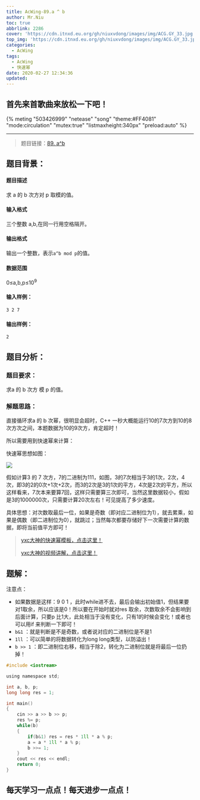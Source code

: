 ```yaml
---
title: AcWing-89.a ^ b
author: Mr.Niu
toc: true
abbrlink: 2286
cover: 'https://cdn.itnxd.eu.org/gh/niuxvdong/images/img/ACG.GY_33.jpg'
top_img: 'https://cdn.itnxd.eu.org/gh/niuxvdong/images/img/ACG.GY_33.jpg'
categories:
  - AcWing
tags:
  - AcWing
  - 快速幂
date: 2020-02-27 12:34:36
updated:
---
```




## 首先来首歌曲来放松一下吧！

{% meting "503426999" "netease" "song" "theme:#FF4081" "mode:circulation" "mutex:true" "listmaxheight:340px" "preload:auto"  %}



---



> 题目链接：[89. a^b](https://www.acwing.com/problem/content/91/)



## 题目背景：



#### 题目描述



求 a 的 b 次方对 p 取模的值。

#### 输入格式

三个整数 a,b,在同一行用空格隔开。

#### 输出格式

输出一个整数，表示`a^b mod p`的值。

#### 数据范围

0≤a,b,p≤10<sup>9</sup>

#### 输入样例：

```
3 2 7
```

#### 输出样例：

```
2
```



## 题目分析：

### 题目要求：



求a 的 b 次方 模 p 的值。

### 解题思路：



直接循环求a 的 b 次幂，很明显会超时，C++ 一秒大概能运行10的7次方到10的8次方次之间，本题数据为10的9次方，肯定超时！

所以需要用到快速幂来计算：

快速幂思想如图：

![](https://cdn.itnxd.eu.org/gh/niuxvdong/images/img/20200227125511.png)



假如计算3 的 7 次方，7的二进制为111，如图，3的7次相当于3的1次，2次，4次，即3的2的0次+1次+2次，而3的2次是3的1次的平方，4次是2次的平方，所以这样看来，7次本来要算7回，这样只需要算三次即可，当然这里数据较小，假如是3的1000000次，只需要计算20次左右！可见提高了多少速度。

具体思想：对次数取最后一位，如果是奇数（即对应二进制位为1），就去累乘，如果是偶数（即二进制位为0），就跳过；当然每次都要存储好下一次需要计算的数据，即将当前值平方即可！

> [yxc大神的快速幂模板，点击这里！](https://www.acwing.com/blog/content/406/)
>
> [yxc大神的视频讲解，点击这里！](https://www.acwing.com/video/107/)

## 题解：



注意点：

- 如果数据是这样：9 0 1 ，此时while进不去，最后会输出初始值1，但结果要对1取余，所以应该是0！所以要在开始时就对res 取余，次数取余不会影响到后面计算，只要p 比1大，此处相当于没有变化，只有1的时候会变化！或者也可以用if 来判断一下即可！
- `b&1` ：就是判断是不是奇数，或者说对应的二进制位是不是1
- `1ll` ：可以简单的将数据转化为long long类型，以防溢出！
- `b >> 1` ：即二进制位右移，相当于除2，转化为二进制位就是将最后一位扔掉！

```c
#include <iostream>

using namespace std;

int a, b, p;
long long res = 1;

int main()
{
    cin >> a >> b >> p;
    res %= p;
    while(b)
    {
        if(b&1) res = res * 1ll * a % p;
        a = a * 1ll * a % p;
        b >>= 1;
    }
    cout << res << endl;
    return 0;
}
```

## 每天学习一点点！每天进步一点点！